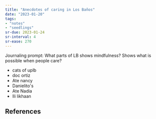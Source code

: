 ```yaml
---
title: "Anecdotes of caring in Los Baños"
date: "2023-01-20"
tags:
- "notes"
- "seedlings"
sr-due: 2023-01-24
sr-interval: 4
sr-ease: 270
---
```


Journaling prompt: What parts of LB shows mindfulness? Shows what is possible when people care?
- cats of uplb
- doc ortiz
- Ate nancy
- Danielito's
- Ate Nadia
- Ili likhaan

## References